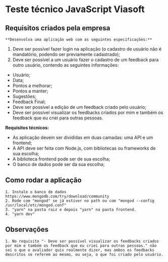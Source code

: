 # Teste técnico JavaScript Viasoft
## Requisitos criados pela empresa
    **Desenvolva uma aplicação web com as seguintes especificações:**

1. Deve ser possível fazer login na aplicação (o cadastro de usuário não é mandatório, podendo ser previamente cadastrado);
2. Deve ser possível a um usuário fazer o cadastro de um feedback para outro usuário, contendo as seguintes informações:
- Usuário;
- Data;
- Pontos a melhorar;
- Pontos a manter;
- Sugestões;
- Feedback Final;
- Deve ser possível a edição de um feedback criado pelo usuário;
- Deve ser possível visualizar os feedbacks criados por mim e também os feedback que eu criei para outras pessoas.

**Requisitos técnicos:**

- As aplicação devem ser divididas em duas camadas: uma API e um frontend;
- A API deve ser feita com Node.js, com bibliotecas ou frameworks de sua escolha;
- A biblioteca frontend pode ser de sua escolha;
- O banco de dados pode ser da sua escolha;

## Como rodar a aplicação
    1. Instale o banco de dados https://www.mongodb.com/try/download/community
    2. Rode com "mongod" se já estiver no path ou com "mongod --config /usr/local/etc/mongod.conf"
    3. "yarn" na pasta raiz e depois "yarn" na pasta frontend.
    4. "yarn dev"

## Observações
    1. No requisito "- Deve ser possível visualizar os feedbacks criados por mim e também os feedback que eu criei para outras pessoas." não sei o que o avaliador quis realmente dizer, mas ambos os feedbacks descritos se referem ao mesmo, ou seja, o que foi criado pelo usuário.